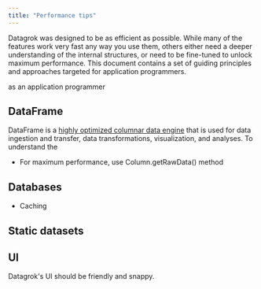 ```yaml
---
title: "Performance tips"
---
```


Datagrok was designed to be as efficient as possible. While many of the features work very fast any way you use them,
others either need a deeper understanding of the internal structures, or need to be fine-tuned to unlock maximum
performance. This document contains a set of guiding principles and approaches targeted for application programmers.

as an application programmer

## DataFrame

DataFrame is a [highly optimized columnar data engine](performance-tips.md) that is used for data ingestion and
transfer, data transformations, visualization, and analyses. To understand the

* For maximum performance, use Column.getRawData() method

## Databases

* Caching

## Static datasets

## UI

Datagrok's UI should be friendly and snappy.
